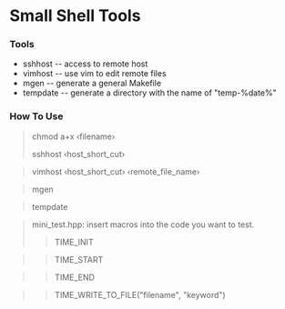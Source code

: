 Small Shell Tools
=================

### Tools
* sshhost -- access to remote host
* vimhost -- use vim to edit remote files
* mgen -- generate a general Makefile
* tempdate -- generate a directory with the name of "temp-%date%"

### How To Use
> chmod a+x &lsaquo;filename&rsaquo;
>
> sshhost &lsaquo;host_short_cut&rsaquo;

> vimhost &lsaquo;host_short_cut&rsaquo; &lsaquo;remote_file_name&rsaquo;

> mgen

> tempdate

> mini_test.hpp: insert macros into the code you want to test.
>> TIME_INIT

>> TIME_START

>> TIME_END

>> TIME_WRITE_TO_FILE("filename", "keyword")
